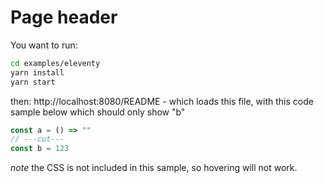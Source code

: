 # Page header

You want to run:

```sh
cd examples/eleventy
yarn install
yarn start
```

then: http://localhost:8080/README - which loads this file, with this code sample below which should only show "b"


```ts twoslash
const a = () => ""
// ---cut---
const b = 123
```

_note_ the CSS is not included in this sample, so hovering will not work.